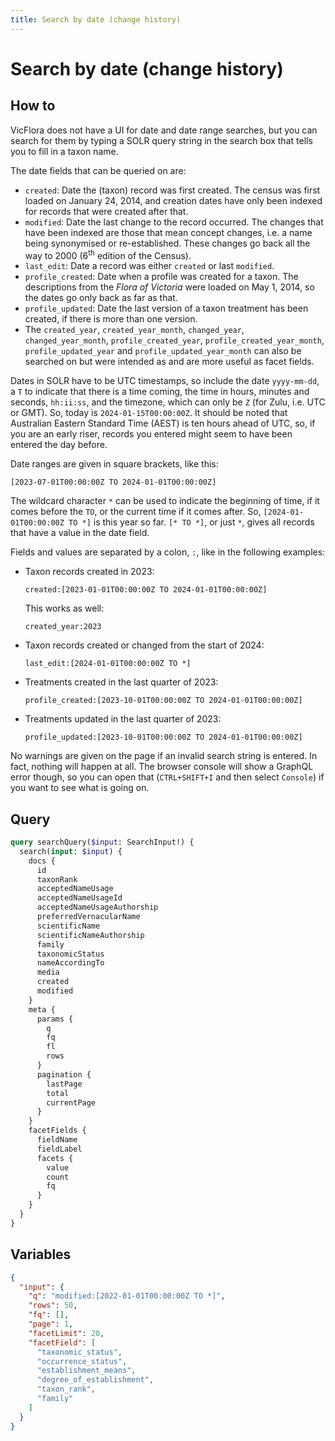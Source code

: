 ```yaml
---
title: Search by date (change history)
---
```


# Search by date (change history)

## How to

VicFlora does not have a UI for date and date range searches, but you can search
for them by typing a SOLR query string in the search box that tells you to fill
in a taxon name. 

The date fields that can be queried on are:

- `created`: Date the (taxon) record was first created. The census was first
  loaded on January 24, 2014, and creation dates have only been indexed for
  records that were created after that.
- `modified`: Date the last change to the record occurred. The changes that have
  been indexed are those that mean concept changes, i.e. a name being
  synonymised or re-established. These changes go back all the way to 2000
  (6<sup>th</sup> edition of the Census). 
- `last_edit`: Date a record was either `created` or last `modified`.
- `profile_created`: Date when a profile was created for a taxon. The
  descriptions from the *Flora of Victoria* were loaded on May 1, 2014, so the
  dates go only back as far as that.
- `profile_updated`: Date the last version of a taxon treatment has been
  created, if there is more than one version.
- The `created_year`, `created_year_month`, `changed_year`,
  `changed_year_month`, `profile_created_year`, `profile_created_year_month`,
  `profile_updated_year` and `profile_updated_year_month` can also be searched
  on but were intended as and are more useful as facet fields.

Dates in SOLR have to be UTC timestamps, so include the date `yyyy-mm-dd`, a `T`
to indicate that there is a time coming, the time in hours, minutes and seconds,
`hh:ii:ss`, and the timezone, which can only be `Z` (for Zulu, i.e. UTC or GMT).
So, today is `2024-01-15T00:00:00Z`. It should be noted that Australian Eastern
Standard Time (AEST) is ten hours ahead of UTC, so, if you are an early riser,
records you entered might seem to have been entered the day before.

Date ranges are given in square brackets, like this:

```
[2023-07-01T00:00:00Z TO 2024-01-01T00:00:00Z]
```

The wildcard character `*` can be used to indicate the beginning of time, if it
comes before the `TO`, or the current time if it comes after. So,
`[2024-01-01T00:00:00Z TO *]` is this year so far. `[* TO *]`, or just `*`,
gives all records that have a value in the date field.

Fields and values are separated by a colon, `:`, like in the following examples:

- Taxon records created in 2023:

  ```
  created:[2023-01-01T00:00:00Z TO 2024-01-01T00:00:00Z]
  ```

  This works as well:

  ```
  created_year:2023
  ```

- Taxon records created or changed from the start of 2024:

  ```
  last_edit:[2024-01-01T00:00:00Z TO *]
  ```
- Treatments created in the last quarter of 2023:
  
  ```
  profile_created:[2023-10-01T00:00:00Z TO 2024-01-01T00:00:00Z]
  ```
- Treatments updated in the last quarter of 2023:
  
  ```
  profile_updated:[2023-10-01T00:00:00Z TO 2024-01-01T00:00:00Z]
  ```

No warnings are given on the page if an invalid search string is entered. In
fact, nothing will happen at all. The browser console will show a GraphQL error
though, so you can open that (`CTRL+SHIFT+I` and then select `Console`) if you
want to see what is going on.

## Query

```graphql
query searchQuery($input: SearchInput!) {
  search(input: $input) {
    docs {
      id
      taxonRank
      acceptedNameUsage
      acceptedNameUsageId
      acceptedNameUsageAuthorship
      preferredVernacularName
      scientificName
      scientificNameAuthorship
      family
      taxonomicStatus
      nameAccordingTo
      media
      created
      modified
    }
    meta {
      params {
        q
        fq
        fl
        rows
      }
      pagination {
        lastPage
        total
        currentPage
      }
    }
    facetFields {
      fieldName
      fieldLabel
      facets {
        value
        count
        fq
      }
    }
  }
}
```

## Variables

```json
{
  "input": {
    "q": "modified:[2022-01-01T00:00:00Z TO *]",
    "rows": 50,
    "fq": [],
    "page": 1,
    "facetLimit": 20,
    "facetField": [
      "taxonomic_status",
      "occurrence_status",
      "establishment_means",
      "degree_of_establishment",
      "taxon_rank",
      "family"
    ]
  }
}
```